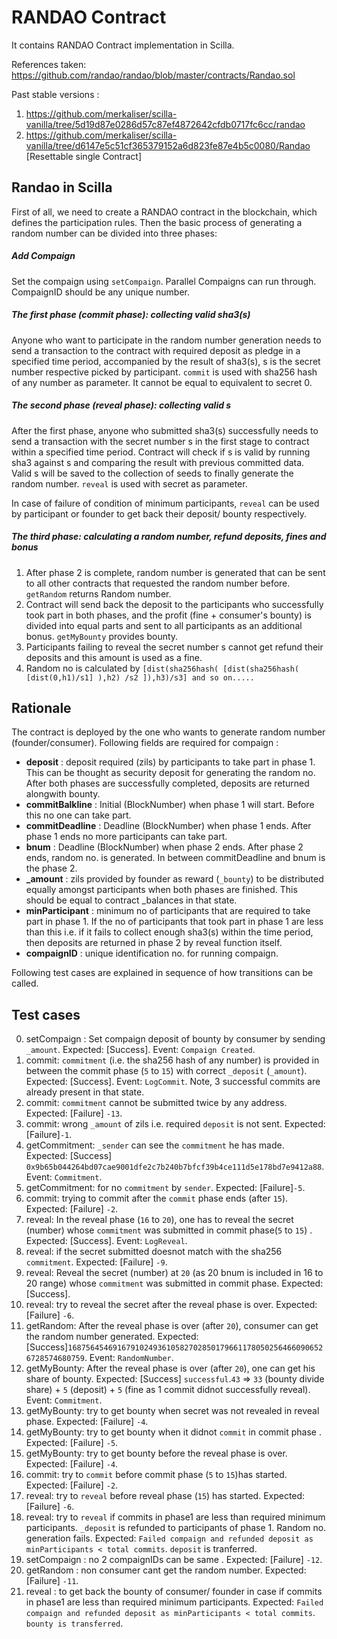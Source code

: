 # RANDAO Contract
It contains RANDAO Contract implementation in Scilla.

References taken:<br>
https://github.com/randao/randao/blob/master/contracts/Randao.sol

Past stable versions :
1. https://github.com/merkaliser/scilla-vanilla/tree/5d19d87e0286d57c87ef4872642cfdb0717fc6cc/randao
2. https://github.com/merkaliser/scilla-vanilla/tree/d6147e5c51cf365379152a6d823fe87e4b5c0080/Randao [Resettable single Contract]

## Randao in Scilla
First of all, we need to create a RANDAO contract in the blockchain,
which defines the participation rules.
Then the basic process of generating a random number can be divided into
three phases:

##### Add Compaign
Set the compaign using `setCompaign`. Parallel Compaigns can run through. CompaignID should be any unique number.

##### The first phase (commit phase): collecting valid sha3(s)
Anyone who want to participate in the random number generation needs to
send a transaction to the contract with required deposit as pledge in a specified
time period, accompanied by the result of sha3(s), s is the secret number respective picked by
participant. `commit` is used with sha256 hash of any number as parameter. It cannot be equal to equivalent to secret 0.

##### The second phase (reveal phase): collecting valid s
After the first phase, anyone who submitted sha3(s) successfully needs
to send a transaction with the secret number s in the first stage to
contract within a specified time period. Contract will check if s is
valid by running sha3 against s and comparing the result with previous
committed data. Valid s will be saved to the collection of seeds to finally
generate the random number. `reveal` is used with secret as parameter.

In case of failure of condition of minimum participants, `reveal` can be used by participant or founder to get back their deposit/ bounty respectively.


##### The third phase: calculating a random number, refund deposits, fines and bonus
1. After phase 2 is complete, random number is generated that can be sent to all other contracts that requested the random number before. `getRandom` returns Random number.
2. Contract will send back the deposit to the participants who successfully took part in both phases, and the profit (fine + consumer's bounty) is divided into equal parts and sent to all participants as an additional bonus. `getMyBounty` provides bounty.
3. Participants failing to reveal the secret number s cannot get refund their deposits and this amount is used as a fine.
4. Random no is calculated by `[dist(sha256hash( [dist(sha256hash( [dist(0,h1)/s1] ),h2) /s2 ]),h3)/s3] and so on.....`

## Rationale

The contract is deployed by the one who wants to generate random number (founder/consumer). Following fields are required for compaign :
  * **deposit** : deposit required (zils) by participants to take part in phase 1. This can be thought as security deposit for generating the random no. After both phases are successfully completed, deposits are returned alongwith bounty.
  * **commitBalkline** : Initial (BlockNumber) when phase 1 will start. Before this no one can take part.
  * **commitDeadline** : Deadline (BlockNumber) when phase 1 ends. After phase 1 ends no more participants can take part.
  * **bnum** : Deadline (BlockNumber) when phase 2 ends. After phase 2 ends, random no. is generated. In between commitDeadline and bnum is the phase 2.
  * **_amount** : zils provided by founder as reward (`_bounty`) to be distributed equally amongst participants when both phases are finished. This should be equal to contract _balances in that state. 
  * **minParticipant** : minimum no of participants that are required to take part in phase 1. If the no of participants that took part in phase 1 are less than this i.e. if it fails to collect enough sha3(s) within the time period, then deposits are returned in phase 2 by reveal function itself.
  * **compaignID** : unique identification no. for running compaign.

Following test cases are explained in sequence of how transitions can be called.

## Test cases

0. setCompaign : Set compaign deposit of bounty by consumer by sending `_amount`. Expected: [Success]. Event: `Compaign Created`.
1. commit: `commitment` (i.e. the sha256 hash of any number) is provided in between the commit phase (`5` to `15`) with correct `_deposit` (`_amount`). Expected: [Success]. Event: `LogCommit`. Note, 3 successful commits are already present in that state.
2. commit: `commitment` cannot be submitted twice by any address. Expected: [Failure] `-13`.
3. commit: wrong `_amount` of zils i.e. required `deposit` is not sent. Expected: [Failure]`-1`.
4. getCommitment: `_sender` can see the `commitment` he has made. Expected: [Success] `0x9b65b044264bd07cae9001dfe2c7b240b7bfcf39b4ce111d5e178bd7e9412a88`. Event: `Commitment`.
5. getCommitment: for no `commitment` by `sender`. Expected: [Failure]`-5`. 
6. commit: trying to commit after the `commit` phase ends (after `15`). Expected: [Failure] `-2`. 
7. reveal: In the reveal phase (`16` to `20`), one has to reveal the secret (number) whose `commitment` was submitted in commit phase(`5` to `15`) . Expected: [Success]. Event: `LogReveal`.
8. reveal: if the secret submitted doesnot match with the sha256 `commitment`. Expected: [Failure] `-9`.
9. reveal: Reveal the secret (number) at `20` (as 20 bnum is included in 16 to 20 range) whose `commitment` was submitted in commit phase. Expected: [Success].
10. reveal: try to reveal the secret after the reveal phase is over. Expected: [Failure] `-6`.
11. getRandom: After the reveal phase is over (after `20`), consumer can get the random number generated. Expected: [Success]`1687564546916791024936105827028501796611780502564660906526728574680759`. Event: `RandomNumber`.
12. getMyBounty: After the reveal phase is over (after `20`), one can get his share of bounty. Expected: [Success] `successful`.`43` => `33` (bounty divide share) + `5` (deposit) + `5` (fine as 1 commit didnot successfully reveal). Event: `Commitment`.
13. getMyBounty: try to get bounty when secret was not revealed in reveal phase. Expected: [Failure] `-4`.
14. getMyBounty: try to get bounty when it didnot `commit` in commit phase . Expected: [Failure] `-5`. 
15. getMyBounty: try to get bounty before the reveal phase is over. Expected: [Failure] `-4`.
16. commit: try to `commit` before commit phase (`5` to `15`)has started. Expected: [Failure] `-2`.
17. reveal: try to `reveal` before reveal phase (`15`) has started. Expected: [Failure] `-6`.
18. reveal: try to `reveal` if commits in phase1 are less than required minimum participants. `_deposit` is refunded to participants of phase 1. Random no. generation fails. Expected:  `Failed compaign and refunded deposit as minParticipants < total commits`. `deposit` is tranferred.
19. setCompaign : no 2 compaignIDs can be same . Expected: [Failure] `-12`.
20. getRandom : non consumer cant get the random number. Expected: [Failure] `-11`.
21. reveal : to get back the bounty of consumer/ founder in case if commits in phase1 are less than required minimum participants. Expected:  `Failed compaign and refunded deposit as minParticipants < total commits`. `bounty is transferred`.

